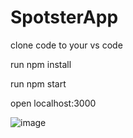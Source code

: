 # SpotsterApp

clone code to your vs code

run npm install 

run npm start 

open localhost:3000

![image](https://user-images.githubusercontent.com/82703268/211552129-b1a0323e-75ae-44e6-b89d-a67a1f26c739.png)


